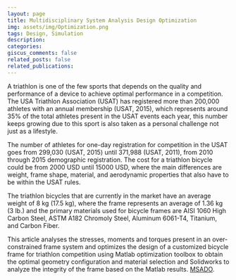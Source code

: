```yaml
---
layout: page
title: Multidisciplinary System Analysis Design Optimization
img: assets/img/Optimization.png
tags: Design, Simulation
description:
categories:
giscus_comments: false
related_posts: false
related_publications:
---
```


A triathlon is one of the few sports that depends on the quality and performance of a device to achieve optimal performance in a competition. The USA Triathlon Association (USAT) has registered more than 200,000 athletes with an annual membership (USAT, 2015), which represents around 35% of the total athletes present in the USAT events each year, this number keeps growing due to this sport is also taken as a personal challenge not just as a lifestyle.

The number of athletes for one-day registration for competition in the USAT goes from 299,030 (USAT, 2015) until 371,988 (USAT, 2011), from 2010 through 2015 demographic registration. The cost for a triathlon bicycle could be from 2000 USD until 15000 USD, where the main differences are weight, frame shape, material, and aerodynamic properties that also have to be within the USAT rules.

The triathlon bicycles that are currently in the market have an average weight of 8 kg (17.5 kg), where the frame represents an average of 1.36 kg (3 lb.) and the primary materials used for bicycle frames are AISI 1060 High Carbon Steel, ASTM A182 Chromoly Steel, Aluminum 6061-T4, Titanium, and Carbon Fiber.

This article analyses the stresses, moments and torques present in an over-constrained frame system and optimizes the design of a customized bicycle frame for triathlon competition using Matlab optimization toolbox to obtain the optimal geometry configuration and material selection and Solidworks to analyze the integrity of the frame based on the Matlab results. [MSADO]({{site.baseurl}}/assets/pdf/MEEN_683_Final_Report.pdf).

